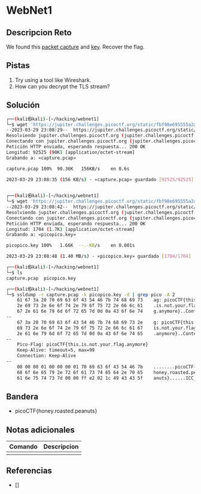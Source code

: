 # WebNet1

## Descripcion Reto
We found this [packet capture](https://jupiter.challenges.picoctf.org/static/fbf98e695555a2a48fe42c9a245de376/capture.pcap) and [key](https://jupiter.challenges.picoctf.org/static/fbf98e695555a2a48fe42c9a245de376/picopico.key). Recover the flag.

## Pistas
1. Try using a tool like Wireshark.
2. How can you decrypt the TLS stream?

## Solución
```bash
┌──(kali㉿kali)-[~/hacking/webnet1]
└─$ wget 'https://jupiter.challenges.picoctf.org/static/fbf98e695555a2a48fe42c9a245de376/capture.pcap' 
--2023-03-29 23:08:29--  https://jupiter.challenges.picoctf.org/static/fbf98e695555a2a48fe42c9a245de376/capture.pcap
Resolviendo jupiter.challenges.picoctf.org (jupiter.challenges.picoctf.org)... 3.131.60.8
Conectando con jupiter.challenges.picoctf.org (jupiter.challenges.picoctf.org)[3.131.60.8]:443... conectado.
Petición HTTP enviada, esperando respuesta... 200 OK
Longitud: 92525 (90K) [application/octet-stream]
Grabando a: «capture.pcap»

capture.pcap 100%  90.36K   156KB/s    en 0.6s    

2023-03-29 23:08:35 (156 KB/s) - «capture.pcap» guardado [92525/92525]

                                                  
┌──(kali㉿kali)-[~/hacking/webnet1]
└─$ wget 'https://jupiter.challenges.picoctf.org/static/fbf98e695555a2a48fe42c9a245de376/picopico.key' 
--2023-03-29 23:08:42--  https://jupiter.challenges.picoctf.org/static/fbf98e695555a2a48fe42c9a245de376/picopico.key
Resolviendo jupiter.challenges.picoctf.org (jupiter.challenges.picoctf.org)... 3.131.60.8
Conectando con jupiter.challenges.picoctf.org (jupiter.challenges.picoctf.org)[3.131.60.8]:443... conectado.
Petición HTTP enviada, esperando respuesta... 200 OK
Longitud: 1704 (1.7K) [application/octet-stream]
Grabando a: «picopico.key»

picopico.key 100%   1.66K  --.-KB/s    en 0.001s  

2023-03-29 23:08:48 (1.40 MB/s) - «picopico.key» guardado [1704/1704]

┌──(kali㉿kali)-[~/hacking/webnet1]
└─$ ls
capture.pcap  picopico.key

┌──(kali㉿kali)-[~/hacking/webnet1]
└─$ ssldump -r capture.pcap -k picopico.key -d | grep pico -A 2
    61 67 3a 20 70 69 63 6f 43 54 46 7b 74 68 69 73    ag: picoCTF{this
    2e 69 73 2e 6e 6f 74 2e 79 6f 75 72 2e 66 6c 61    .is.not.your.fla
    67 2e 61 6e 79 6d 6f 72 65 7d 0d 0a 43 6f 6e 74    g.anymore}..Cont
--
    67 3a 20 70 69 63 6f 43 54 46 7b 74 68 69 73 2e    g: picoCTF{this.
    69 73 2e 6e 6f 74 2e 79 6f 75 72 2e 66 6c 61 67    is.not.your.flag
    2e 61 6e 79 6d 6f 72 65 7d 0d 0a 43 6f 6e 74 65    .anymore}..Conte
--
    Pico-Flag: picoCTF{this.is.not.your.flag.anymore}
    Keep-Alive: timeout=5, max=99
    Connection: Keep-Alive
--
    00 00 00 01 00 00 00 01 70 69 63 6f 43 54 46 7b    ........picoCTF{
    68 6f 6e 65 79 2e 72 6f 61 73 74 65 64 2e 70 65    honey.roasted.pe
    61 6e 75 74 73 7d 00 00 ff e2 02 1c 49 43 43 5f    anuts}......ICC_

```

## Bandera
* picoCTF{honey.roasted.peanuts}

## Notas adicionales
| Comando | Descripcion |
|---------|-------------|
|  |  |

## Referencias
- []